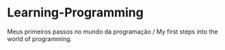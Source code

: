 # Learning-Programming
Meus primeiros passos no mundo da programação / My first steps into the world of programming.
